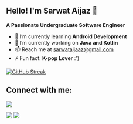 ## Hello! I'm Sarwat Aijaz 👋
 **A Passionate Undergraduate Software Engineer**
 
<!-- ![](https://komarev.com/ghpvc/?username=sarwataijaz&color=blueviolet&label=Profile+Views) -->

- 🌱 I’m currently learning **Android Development**
- 🔭 I’m currently working on **Java and Kotlin** 
- 📫 Reach me at sarwataijaaz@gmail.com
- ⚡ Fun fact: **K-pop Lover** :')

[![GitHub Streak](https://streak-stats.demolab.com/?user=sarwataijaz)](https://git.io/streak-stats)

  ## Connect with me:
  [![](https://img.shields.io/badge/linkedin-%230077B5.svg?style=for-the-badge&logo=linkedin)](https://www.linkedin.com/in/sarwataijaz/)

<img src="https://github-readme-stats.vercel.app/api?username=sarwataijaz&show_icons=true"/>
<img src="https://github-readme-stats.vercel.app/api/top-langs?username=sarwataijaz&layout=compact"/>




